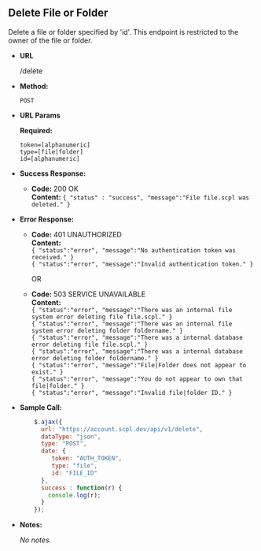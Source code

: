 **Delete File or Folder**
----
Delete a file or folder specified by 'id'. This endpoint is restricted to the owner of the file or folder.

* **URL**

  /delete

* **Method:**

  `POST`

*  **URL Params**

   **Required:**

   `token=[alphanumeric]`<br/>
   `type=[file|folder]`<br/>
   `id=[alphanumeric]`

* **Success Response:**

    * **Code:** 200 OK <br />
       **Content:** `{ "status" : "success", "message":"File file.scpl was deleted." }`

* **Error Response:**

   * **Code:** 401 UNAUTHORIZED <br />
     **Content:**<br/>
     `{ "status":"error", "message":"No authentication token was received." }`<br/>
     `{ "status":"error", "message":"Invalid authentication token." }`

     OR

    * **Code:** 503 SERVICE UNAVAILABLE <br />
       **Content:**<br />
       `{ "status":"error", "message":"There was an internal file system error deleting file file.scpl." }`<br/>
       `{ "status":"error", "message":"There was an internal file system error deleting folder foldername." }`<br/>
       `{ "status":"error", "message":"There was a internal database error deleting file file.scpl." }`<br/>
       `{ "status":"error", "message":"There was a internal database error deleting folder foldername." }`<br/>
       `{ "status":"error", "message":"File|Folder does not appear to exist." }`<br/>
       `{ "status":"error", "message":"You do not appear to own that file|folder." }`<br/>
       `{ "status":"error", "message":"Invalid file|folder ID." }`

* **Sample Call:**

   ```javascript
       $.ajax({
         url: "https://account.scpl.dev/api/v1/delete",
         dataType: "json",
         type: "POST",
         date: {
            token: "AUTH_TOKEN",
            type: "file",
            id: "FILE_ID"
         },
         success : function(r) {
           console.log(r);
         }
       });
     ```

* **Notes:**

     _No notes._
